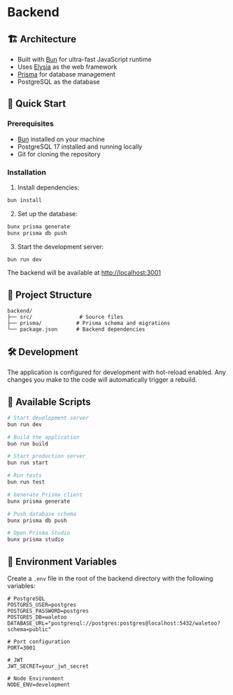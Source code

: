 # Backend

## 🏗️ Architecture

- Built with [Bun](https://bun.sh/) for ultra-fast JavaScript runtime
- Uses [Elysia](https://elysiajs.com/) as the web framework
- [Prisma](https://www.prisma.io/) for database management
- PostgreSQL as the database

## 🚀 Quick Start

### Prerequisites

- [Bun](https://bun.sh/) installed on your machine
- PostgreSQL 17 installed and running locally
- Git for cloning the repository

### Installation

1. Install dependencies:

```bash
bun install
```

2. Set up the database:

```bash
bunx prisma generate
bunx prisma db push
```

3. Start the development server:

```bash
bun run dev
```

The backend will be available at [http://localhost:3001](http://localhost:3001)

## 📁 Project Structure

```
backend/
├── src/               # Source files
├── prisma/           # Prisma schema and migrations
└── package.json      # Backend dependencies
```

## 🛠️ Development

The application is configured for development with hot-reload enabled. Any changes you make to the code will automatically trigger a rebuild.

## 📜 Available Scripts

```bash
# Start development server
bun run dev

# Build the application
bun run build

# Start production server
bun run start

# Run tests
bun run test

# Generate Prisma client
bunx prisma generate

# Push database schema
bunx prisma db push

# Open Prisma Studio
bunx prisma studio
```

## 📝 Environment Variables

Create a `.env` file in the root of the backend directory with the following variables:

```env
# PostgreSQL
POSTGRES_USER=postgres
POSTGRES_PASSWORD=postgres
POSTGRES_DB=waletoo
DATABASE_URL="postgresql://postgres:postgres@localhost:5432/waletoo?schema=public"

# Port configuration
PORT=3001

# JWT
JWT_SECRET=your_jwt_secret

# Node Environment
NODE_ENV=development
```
